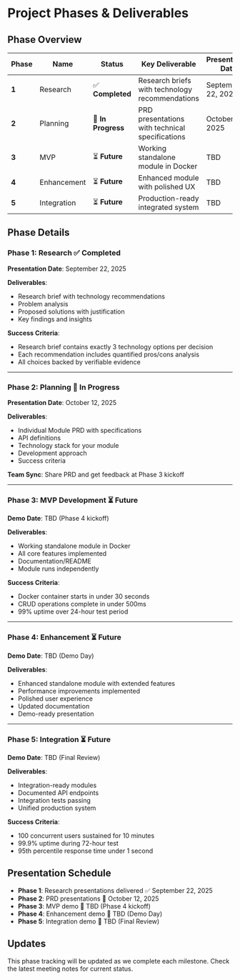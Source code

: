 # Project Phases & Deliverables

## Phase Overview

| Phase | Name | Status | Key Deliverable | Presentation Date |
|-------|------|--------|-----------------|------------------|
| **1** | Research | ✅ **Completed** | Research briefs with technology recommendations | September 22, 2025 |
| **2** | Planning | 🔄 **In Progress** | PRD presentations with technical specifications | October 12, 2025 |
| **3** | MVP | ⏳ **Future** | Working standalone module in Docker | TBD |
| **4** | Enhancement | ⏳ **Future** | Enhanced module with polished UX | TBD |
| **5** | Integration | ⏳ **Future** | Production-ready integrated system | TBD |

## Phase Details

### Phase 1: Research ✅ **Completed**
**Presentation Date**: September 22, 2025

**Deliverables**:
- Research brief with technology recommendations
- Problem analysis
- Proposed solutions with justification
- Key findings and insights

**Success Criteria**:
- Research brief contains exactly 3 technology options per decision
- Each recommendation includes quantified pros/cons analysis
- All choices backed by verifiable evidence

---

### Phase 2: Planning 🔄 **In Progress**
**Presentation Date**: October 12, 2025

**Deliverables**:
- Individual Module PRD with specifications
- API definitions
- Technology stack for your module
- Development approach
- Success criteria

**Team Sync**: Share PRD and get feedback at Phase 3 kickoff

---

### Phase 3: MVP Development ⏳ **Future**
**Demo Date**: TBD (Phase 4 kickoff)

**Deliverables**:
- Working standalone module in Docker
- All core features implemented
- Documentation/README
- Module runs independently

**Success Criteria**:
- Docker container starts in under 30 seconds
- CRUD operations complete in under 500ms
- 99% uptime over 24-hour test period

---

### Phase 4: Enhancement ⏳ **Future**
**Demo Date**: TBD (Demo Day)

**Deliverables**:
- Enhanced standalone module with extended features
- Performance improvements implemented
- Polished user experience
- Updated documentation
- Demo-ready presentation

---

### Phase 5: Integration ⏳ **Future**
**Demo Date**: TBD (Final Review)

**Deliverables**:
- Integration-ready modules
- Documented API endpoints
- Integration tests passing
- Unified production system

**Success Criteria**:
- 100 concurrent users sustained for 10 minutes
- 99.9% uptime during 72-hour test
- 95th percentile response time under 1 second

## Presentation Schedule

- **Phase 1**: Research presentations delivered ✅ September 22, 2025
- **Phase 2**: PRD presentations 📅 October 12, 2025
- **Phase 3**: MVP demo 📅 TBD (Phase 4 kickoff)
- **Phase 4**: Enhancement demo 📅 TBD (Demo Day)
- **Phase 5**: Integration demo 📅 TBD (Final Review)

## Updates

This phase tracking will be updated as we complete each milestone. Check the latest meeting notes for current status.
